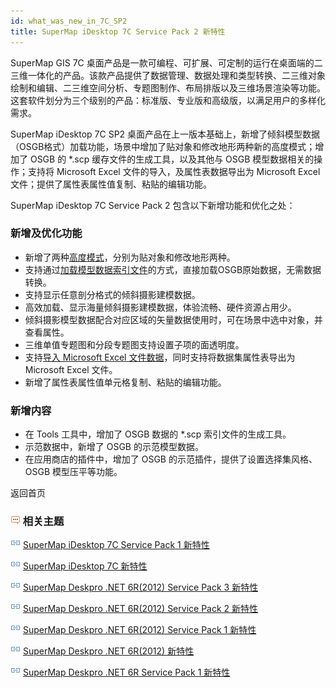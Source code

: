 ```yaml
---
id: what_was_new_in_7C_SP2
title: SuperMap iDesktop 7C Service Pack 2 新特性
---
```

SuperMap GIS 7C
桌面产品是一款可编程、可扩展、可定制的运行在桌面端的二三维一体化的产品。该款产品提供了数据管理、数据处理和类型转换、二三维对象绘制和编辑、二三维空间分析、专题图制作、布局排版以及三维场景渲染等功能。这套软件划分为三个级别的产品：标准版、专业版和高级版，以满足用户的多样化需求。

SuperMap iDesktop 7C SP2
桌面产品在上一版本基础上，新增了倾斜模型数据（OSGB格式）加载功能，场景中增加了贴对象和修改地形两种新的高度模式；增加了 OSGB 的 *.scp
缓存文件的生成工具，以及其他与 OSGB 模型数据相关的操作；支持将 Microsoft Excel 文件的导入，及属性表数据导出为 Microsoft
Excel 文件；提供了属性表属性值复制、粘贴的编辑功能。

SuperMap iDesktop 7C Service Pack 2 包含以下新增功能和优化之处：

### 新增及优化功能

* 新增了两种[高度模式](../Features/SceneOperation/AdvancedLayserSetting/AboutAltitudeMode.htm)，分别为贴对象和修改地形两种。
* 支持通过[加载模型数据索引文件](../Features/SceneOperation/OSGB/osgbDataPrepare.htm)的方式，直接加载OSGB原始数据，无需数据转换。
* 支持显示任意剖分格式的倾斜摄影建模数据。
* 高效加载、显示海量倾斜摄影建模数据，体验流畅、硬件资源占用少。
* 倾斜摄影模型数据配合对应区域的矢量数据使用时，可在场景中选中对象，并查看属性。
* 三维单值专题图和分段专题图支持设置子项的面透明度。
* 支持[导入 Microsoft Excel 文件数据](../Features/DataProcessing/DataConversion/ImportExcel.htm)，同时支持将数据集属性表导出为 Microsoft Excel 文件。
* 新增了属性表属性值单元格复制、粘贴的编辑功能。

### 新增内容

* 在 Tools 工具中，增加了 OSGB 数据的 *.scp 索引文件的生成工具。
* 示范数据中，新增了 OSGB 的示范模型数据。
* 在应用商店的插件中，增加了 OSGB 的示范插件，提供了设置选择集风格、OSGB 模型压平等功能。

返回首页

### ![](img/seealso.png) 相关主题

![](img/smalltitle.png) [SuperMap iDesktop 7C Service Pack 1
新特性](what_was_new_in_7C_SP1.htm)

![](img/smalltitle.png) [SuperMap iDesktop 7C 新特性](what_was_new_in_7C.htm)

![](img/smalltitle.png) [SuperMap Deskpro .NET 6R(2012) Service Pack 3
新特性](what_was_new_in_2012_SP3.htm)

![](img/smalltitle.png) [SuperMap Deskpro .NET 6R(2012) Service Pack 2
新特性](what_was_new_in_2012_SP2.htm)

![](img/smalltitle.png) [SuperMap Deskpro .NET 6R(2012) Service Pack 1
新特性](what_was_new_in_2012_SP1.htm)

![](img/smalltitle.png) [SuperMap Deskpro .NET 6R(2012)
新特性](what_was_new_in_2012.htm)

![](img/smalltitle.png) [SuperMap Deskpro .NET 6R Service Pack 1
新特性](what_was_new_in_60_SP1.htm)


